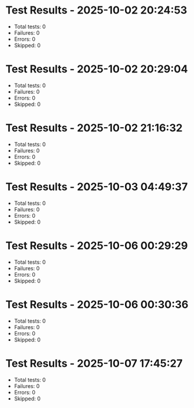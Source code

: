 # Test Results - 2025-10-02 20:24:53

- Total tests: 0
- Failures: 0
- Errors: 0
- Skipped: 0

# Test Results - 2025-10-02 20:29:04

- Total tests: 0
- Failures: 0
- Errors: 0
- Skipped: 0

# Test Results - 2025-10-02 21:16:32

- Total tests: 0
- Failures: 0
- Errors: 0
- Skipped: 0

# Test Results - 2025-10-03 04:49:37

- Total tests: 0
- Failures: 0
- Errors: 0
- Skipped: 0

# Test Results - 2025-10-06 00:29:29

- Total tests: 0
- Failures: 0
- Errors: 0
- Skipped: 0

# Test Results - 2025-10-06 00:30:36

- Total tests: 0
- Failures: 0
- Errors: 0
- Skipped: 0

# Test Results - 2025-10-07 17:45:27

- Total tests: 0
- Failures: 0
- Errors: 0
- Skipped: 0
